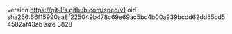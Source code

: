 version https://git-lfs.github.com/spec/v1
oid sha256:66f15990aa8f225049b478c69e69ac5bc4b00a939bcdd62dd55cd54582af43ab
size 3828
